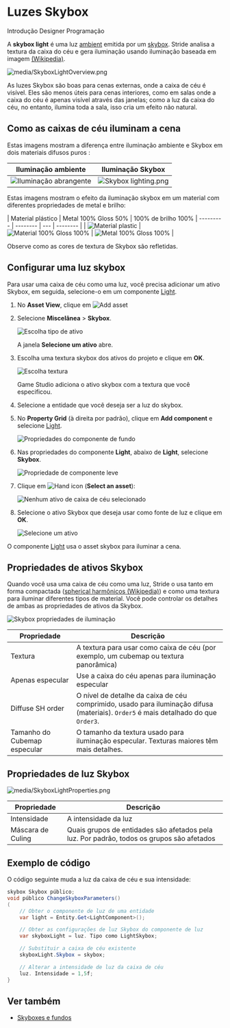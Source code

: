 # Luzes Skybox

<span class="badge text-bg-primary">Introdução</span>
<span class="badge text-bg-success">Designer</span>
<span class="badge text-bg-success">Programação</span>

A **skybox light** é uma luz [ambient](ambient-lights.md) emitida por um [skybox](../textures/skyboxes-and-backgrounds.md). Stride analisa a textura da caixa do céu e gera iluminação usando iluminação baseada em imagem [ (Wikipedia)](https://en.wikipedia.org/wiki/Image-based_lighting).

![media/SkyboxLightOverview.png](media/SkyboxLightOverview.png)

As luzes Skybox são boas para cenas externas, onde a caixa de céu é visível. Eles são menos úteis para cenas interiores, como em salas onde a caixa do céu é apenas visível através das janelas; como a luz da caixa do céu, no entanto, ilumina toda a sala, isso cria um efeito não natural.

## Como as caixas de céu iluminam a cena

Estas imagens mostram a diferença entre iluminação ambiente e Skybox em dois materiais difusos puros [](../materials/index.md):

| Iluminação ambiente | Iluminação Skybox |
| ----------------- | ----
| ![ Iluminação abrangente ](media/AmbientLight.png) | ![Skybox lighting.png](media/SkyboxLight-MaterialPureDiffuse.png) |

Estas imagens mostram o efeito da iluminação skybox em um material com diferentes propriedades de metal e brilho:

| Material plástico | Metal 100% Gloss 50% | 100% de brilho 100% |
--------- | -------- | --- | -------- |
| ![Material plastic](media/SkyboxLight-MaterialPlastic.png) | ![Material 100% Gloss 100%](media/SkyboxLight-MaterialMetal100Gloss50.png) | ![Metal 100% Gloss 100%](media/SkyboxLight-MaterialMetal100Gloss100.png) |

Observe como as cores de textura de Skybox são refletidas.

## Configurar uma luz skybox

Para usar uma caixa de céu como uma luz, você precisa adicionar um ativo Skybox, em seguida, selecione-o em um componente [Light](xref:Stride.Engine.LightComponent).

1. No **Asset View**, clique em ![Add asset](media/engine-skybox-add-new-asset-button.png)

2. Selecione **Miscelânea** > **Skybox**.

   ![Escolha tipo de ativo](media/engine-skybox-choose-asset-type.png)

   A janela **Selecione um ativo** abre.

3. Escolha uma textura skybox dos ativos do projeto e clique em **OK**.

   ![Escolha textura](media/engine-skybox-select-skybox-texture.png)

   Game Studio adiciona o ativo skybox com a textura que você especificou.

4. Selecione a entidade que você deseja ser a luz do skybox.

5. No **Property Grid** (à direita por padrão), clique em **Add component** e selecione [Light](xref:Stride.Engine.LightComponent).

   ![ Propriedades do componente de fundo](media/skybox-add-light-component.png)

6. Nas propriedades do componente **Light**, abaixo de **Light**, selecione **Skybox**.

   ![ Propriedade de componente leve](media/light-component-property.png)

7. Clique em ![Hand icon](~/manual/game-studio/media/hand-icon.png) (**Select an asset**):

   ![ Nenhum ativo de caixa de céu selecionado](media/no-skybox-asset-selected.png)

8. Selecione o ativo Skybox que deseja usar como fonte de luz e clique em **OK**.

   ![ Selecione um ativo](media/select-skybox-asset.png)

O componente [Light](xref:Stride.Engine.LightComponent) usa o asset skybox para iluminar a cena.

## Propriedades de ativos Skybox

Quando você usa uma caixa de céu como uma luz, Stride o usa tanto em forma compactada ([spherical harmônicos (Wikipedia)](https://en.wikipedia.org/wiki/Spherical_harmonics)) e como uma textura para iluminar diferentes tipos de material. Você pode controlar os detalhes de ambas as propriedades de ativos da Skybox.

![Skybox propriedades de iluminação](media/skybox-asset-properties.png)

| Propriedade | Descrição |
| ------------ | ---------- 
| Textura | A textura para usar como caixa de céu (por exemplo, um cubemap ou textura panorâmica) |
| Apenas especular | Use a caixa do céu apenas para iluminação especular |
| Diffuse SH order | O nível de detalhe da caixa de céu comprimido, usado para iluminação difusa (materiais). `Order5` é mais detalhado do que `Order3`. |
| Tamanho do Cubemap especular | O tamanho da textura usado para iluminação especular. Texturas maiores têm mais detalhes. |

## Propriedades de luz Skybox

![media/SkyboxLightProperties.png](media/SkyboxLightProperties.png)

| Propriedade | Descrição |
| ------------ | ----------
| Intensidade | A intensidade da luz |
| Máscara de Culing | Quais grupos de entidades são afetados pela luz. Por padrão, todos os grupos são afetados |

## Exemplo de código

O código seguinte muda a luz da caixa de céu e sua intensidade:

```cs
skybox Skybox público;
void público ChangeSkyboxParameters()
(
    // Obter o componente de luz de uma entidade
	var light = Entity.Get<LightComponent>();

	// Obter as configurações de luz Skybox do componente de luz
	var skyboxLight = luz. Tipo como LightSkybox;

	// Substituir a caixa de céu existente
	skyboxLight.Skybox = skybox;

	// Alterar a intensidade de luz da caixa de céu
	luz. Intensidade = 1,5f;
}
```

## Ver também

* [Skyboxes e fundos](../textures/skyboxes-and-backgrounds.md)